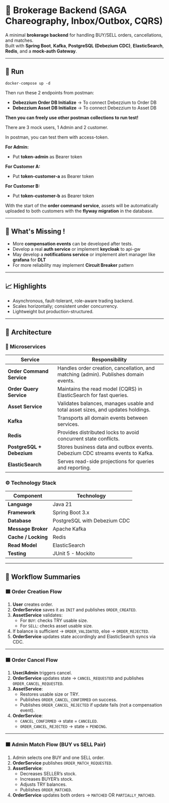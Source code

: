 # 🏦 Brokerage Backend (SAGA Chareography, Inbox/Outbox, CQRS)

A minimal **brokerage backend** for handling BUY/SELL orders, cancellations, and matches.  
Built with **Spring Boot**, **Kafka**, **PostgreSQL (Debezium CDC)**, **ElasticSearch**, **Redis**, and a **mock-auth Gateway**.

---

## 🧪 Run
```
docker-compose up -d
```

Then run these 2 endpoints from postman:
- **Debezzium Order DB Initialize** → To connect Debezzium to Order DB
- **Debezzium Asset DB Initialize** → To connect Debezzium to Asset DB

**Then you can freely use other postman collections to run test!**

There are 3 mock users, 1 Admin and 2 customer.

In postman, you can test them with access-token.

**For Admin:**
- Put **token-admin** as Bearer token

**For Customer A:**
- Put **token-customer-a** as Bearer token

**For Customer B:**
- Put **token-customer-b** as Bearer token

With the start of the **order command service**, assets will be automatically uploaded to both customers with the **flyway migration** in the database.

---
##  🧠 What's Missing !

- More **compensation events** can be developed after tests.
- Develop a real **auth service** or implement **keycloak** to api-gw
- May develop a **notifications service** or implement alert manager like **grafana** for **DLT**
- For more reliability may implement **Circuit Breaker** pattern
---
## 📈 Highlights

- Asynchronous, fault-tolerant, role-aware trading backend.
- Scales horizontally; consistent under concurrency.
- Lightweight but production-structured.

---

## 🧱 Architecture

### 🧩 Microservices

| Service | Responsibility |
|----------|----------------|
| **Order Command Service** | Handles order creation, cancellation, and matching (admin). Publishes domain events. |
| **Order Query Service** | Maintains the read model (CQRS) in ElasticSearch for fast queries. |
| **Asset Service** | Validates balances, manages usable and total asset sizes, and updates holdings. |
| **Kafka** | Transports all domain events between services. |
| **Redis** | Provides distributed locks to avoid concurrent state conflicts. |
| **PostgreSQL + Debezium** | Stores business data and outbox events. Debezium CDC streams events to Kafka. |
| **ElasticSearch** | Serves read-side projections for queries and reporting. |

### ⚙️ Technology Stack

| Component | Technology                   |
|------------|------------------------------|
| **Language** | Java 21                      |
| **Framework** | Spring Boot 3.x              |
| **Database** | PostgreSQL with Debezium CDC |
| **Message Broker** | Apache Kafka                 |
| **Cache / Locking** | Redis                        |
| **Read Model** | ElasticSearch                |
| **Testing** | JUnit 5 - Mockito            |

---

## 🔄 Workflow Summaries

### 🟩 **Order Creation Flow**
1. **User** creates order.
2. **OrderService** saves it as `INIT` and publishes `ORDER_CREATED`.
3. **AssetService** validates:
    - For `BUY`: checks TRY usable size.
    - For `SELL`: checks asset usable size.
4. If balance is sufficient → `ORDER_VALIDATED`, else → `ORDER_REJECTED`.
5. **OrderService** updates state accordingly and ElasticSearch syncs via CDC.

---

### 🟦 **Order Cancel Flow**
1. **User/Admin** triggers cancel.
2. **OrderService** updates state → `CANCEL_REQUESTED` and publishes `ORDER_CANCEL_REQUESTED`.
3. **AssetService**:
    - Restores usable size or TRY.
    - Publishes `ORDER_CANCEL_CONFIRMED` on success.
    - Publishes `ORDER_CANCEL_REJECTED` if update fails (not a compensation event).
4. **OrderService**:
    - `CANCEL_CONFIRMED` → state = `CANCELED`.
    - `ORDER_CANCEL_REJECTED` → state = `PENDING`.

---

### 🟧 **Admin Match Flow (BUY vs SELL Pair)**
1. Admin selects one BUY and one SELL order.
2. **OrderService** publishes `ORDER_MATCH_REQUESTED`.
3. **AssetService**:
    - Decreases SELLER’s stock.
    - Increases BUYER’s stock.
    - Adjusts TRY balances.
    - Publishes `ORDER_MATCHED`.
4. **OrderService** updates both orders → `MATCHED` OR `PARTIALLY_MATCHED`.